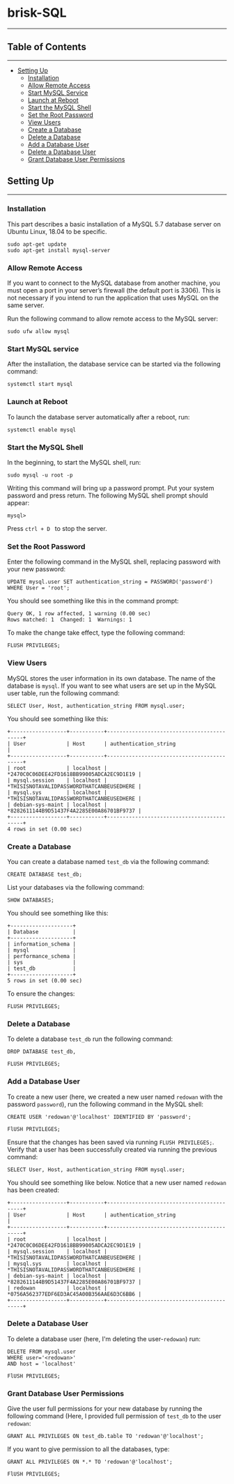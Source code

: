# brisk-SQL
----------------------------------------------------------------------------------------------------------------------

## Table of Contents
----------------------------------------------------------------------------------------------------------------------
- [Setting Up](#)
  - [Installation](#sub-heading)
  - [Allow Remote Access](#sub-heading-1)
  - [Start MySQL Service](#sub-heading-2)
  - [Launch at Reboot](#sub-heading-3)
  - [Start the MySQL Shell](#sub-heading-4)
  - [Set the Root Password](#sub-heading-5)
  - [View Users](#sub-heading-6)
  - [Create a Database](#sub-heading-7)
  - [Delete a Database](#sub-heading-8)
  - [Add a Database User](#sub-heading-9)
  - [Delete a Database User](#sub-heading-10)
  - [Grant Database User Permissions](#sub-heading-11)

## Setting Up
----------------------------------------------------------------------------------------------------------------------

 
### Installation

This part describes a basic installation of a MySQL 5.7 database server on Ubuntu Linux, 18.04 to be specific. 

```
sudo apt-get update
sudo apt-get install mysql-server
```

### Allow Remote Access

If you want to connect to the MySQL database from another machine, you must open a port in your server’s firewall (the default port is 3306). This is not necessary if you intend to run the application that uses MySQL on the same server.

Run the following command to allow remote access to the MySQL server:

```
sudo ufw allow mysql
```


### Start MySQL service

After the installation, the database service can be started via the following command:

```
systemctl start mysql
```

### Launch at Reboot
To launch the database server automatically after a reboot, run:
```
systemctl enable mysql
```

### Start the MySQL Shell

In the beginning, to start the MySQL shell, run:

```
sudo mysql -u root -p
```
Writing this command will bring up a password prompt. Put your system password and press return. The following MySQL shell prompt should appear:

```
mysql>
```
Press ```ctrl + D ``` to stop the server. 

### Set the Root Password

Enter the following command in the MySQL shell, replacing password with your new password:

```
UPDATE mysql.user SET authentication_string = PASSWORD('password') 
WHERE User = 'root';
```

You should see something like this in the command prompt:

```
Query OK, 1 row affected, 1 warning (0.00 sec)
Rows matched: 1  Changed: 1  Warnings: 1
```
To make the change take effect, type the following command:

```
FLUSH PRIVILEGES;
```


### View Users

MySQL stores the user information in its own database. The name of the database is ```mysql```. If you want to see what users are set up in the MySQL user table, run the following command:

```
SELECT User, Host, authentication_string FROM mysql.user;
```

You should see something like this:

```
+------------------+-----------+-------------------------------------------+
| User             | Host      | authentication_string                     |
+------------------+-----------+-------------------------------------------+
| root             | localhost | *2470C0C06DEE42FD1618BB99005ADCA2EC9D1E19 |
| mysql.session    | localhost | *THISISNOTAVALIDPASSWORDTHATCANBEUSEDHERE |
| mysql.sys        | localhost | *THISISNOTAVALIDPASSWORDTHATCANBEUSEDHERE |
| debian-sys-maint | localhost | *8282611144B9D51437F4A2285E00A86701BF9737 |
+------------------+-----------+-------------------------------------------+
4 rows in set (0.00 sec)
```

### Create a Database

You can create a database named ```test_db``` via the following command:

```
CREATE DATABASE test_db;
```

List your databases via the following command:

```
SHOW DATABASES;
```

You should see something like this:
```
+--------------------+
| Database           |
+--------------------+
| information_schema |
| mysql              |
| performance_schema |
| sys                |
| test_db            |
+--------------------+
5 rows in set (0.00 sec)
```

To ensure the changes:
```
FLUSH PRIVILEGES;
```

### Delete a Database

To delete a database ```test_db``` run the following command:
```
DROP DATABASE test_db,
```
```
FLUSH PRIVILEGES;
```



### Add a Database User

To create a new user (here, we created a new user named ```redowan``` with the password ```password```), run the following command in the MySQL shell:

```
CREATE USER 'redowan'@'localhost' IDENTIFIED BY 'password';
```
```
FlUSH PRIVILEGES;
```

Ensure that the changes has been saved via running ```FLUSH PRIVILEGES;```. Verify that a user has been successfully created via running the previous command:
```
SELECT User, Host, authentication_string FROM mysql.user;
```

You should see something like below. Notice that a new user named ```redowan``` has been created:
```
+------------------+-----------+-------------------------------------------+
| User             | Host      | authentication_string                     |
+------------------+-----------+-------------------------------------------+
| root             | localhost | *2470C0C06DEE42FD1618BB99005ADCA2EC9D1E19 |
| mysql.session    | localhost | *THISISNOTAVALIDPASSWORDTHATCANBEUSEDHERE |
| mysql.sys        | localhost | *THISISNOTAVALIDPASSWORDTHATCANBEUSEDHERE |
| debian-sys-maint | localhost | *8282611144B9D51437F4A2285E00A86701BF9737 |
| redowan          | localhost | *0756A562377EDF6ED3AC45A00B356AAE6D3C6BB6 |
+------------------+-----------+-------------------------------------------+
```

### Delete a Database User

To delete a database user (here, I'm deleting the user-```redowan```) run:
```
DELETE FROM mysql.user
WHERE user='<redowan>'
AND host = 'localhost'

FlUSH PRIVILEGES;
```

### Grant Database User Permissions

Give the user full permissions for your new database by running the following command (Here, I provided full permission of ```test_db``` to the user ```redowan```:

```
GRANT ALL PRIVILEGES ON test_db.table TO 'redowan'@'localhost';
```

If you want to give permission to all the databases, type:

```
GRANT ALL PRIVILEGES ON *.* TO 'redowan'@'localhost';
```

```
FlUSH PRIVILEGES;
```
